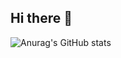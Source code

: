 ## Hi there 👋
![Anurag's GitHub stats](https://github-readme-stats.vercel.app/api?username=hyeon12&show_icons=true&theme=dracula)
